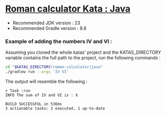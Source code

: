 # [Roman calculator Kata : Java](https://codingdojo.org/kata/RomanCalculator/)
* Recommended JDK version : 23
* Recommended Gradle version : 8.8
### Example of adding the numbers IV and VI :
Assuming you cloned the whole katas' project and the KATAS_DIRECTORY variable contains the full path to the project, run the following commands :
```bash
cd "$KATAS_DIRECTORY/roman-calculator/java"
./gradlew run --args 'IV VI'
```
The output will resemble the following : 
```
> Task :run
INFO The sum of IV and VI is : X

BUILD SUCCESSFUL in 536ms
3 actionable tasks: 2 executed, 1 up-to-date
```